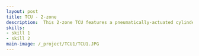 ```yaml
---
layout: post
title: TCU - 2-zone
description:  This 2-zone TCU features a pneumatically-actuated cylinder coupled to a thermal head that interfaces directly with the customer's semiconductor device. The thermal head integrates thermoelectric coolers (TECs) for active temperature control, supporting an operating range from 0°C to 120°C. An outer, polycarbonate housing surrounds the thermal head, acting as a purge chamber where dry air is introduced to prevent condensation during low-temperature testing. The inner CPU zone is passively cooled via a recirculating water chiller while the outer I/O zone is thermally controlled by four TECs and is driven by an external PID controller with the help of RTDs.
skills: 
- skill 1
- skill 2
main-image: /_project/TCU1/TCU1.JPG 
---
```

